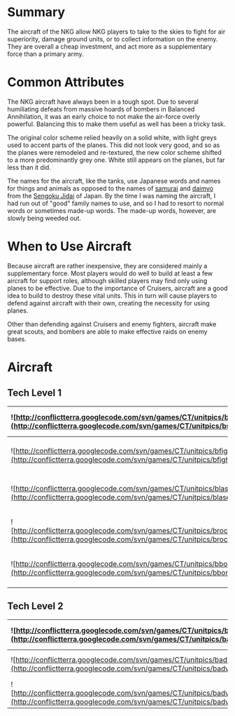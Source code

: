 # Summary #
The aircraft of the NKG allow NKG players to take to the skies to fight for air superiority, damage ground units, or to collect information on the enemy.  They are overall a cheap investment, and act more as a supplementary force than a primary army.

# Common Attributes #
The NKG aircraft have always been in a tough spot.  Due to several humiliating defeats from massive hoards of bombers in Balanced Annihilation, it was an early choice to not make the air-force overly powerful.  Balancing this to make them useful as well has been a tricky task.

The original color scheme relied heavily on a solid white, with light greys used to accent parts of the planes.  This did not look very good, and so as the planes were remodeled and re-textured, the new color scheme shifted to a more predominantly grey one.  White still appears on the planes, but far less than it did.

The names for the aircraft, like the tanks, use Japanese words and names for things and animals as opposed to the names of [samurai](http://en.wikipedia.org/wiki/Samurai) and [daimyo](http://en.wikipedia.org/wiki/Daimyo) from the [Sengoku Jidai](http://en.wikipedia.org/wiki/Sengoku_period) of Japan.  By the time I was naming the aircraft, I had run out of "good" family names to use, and so I had to resort to normal words or sometimes made-up words.  The made-up words, however, are slowly being weeded out.

# When to Use Aircraft #
Because aircraft are rather inexpensive, they are considered mainly a supplementary force.  Most players would do well to build at least a few aircraft for support roles, although skilled players may find only using planes to be effective.  Due to the importance of Cruisers, aircraft are a good idea to build to destroy these vital units.  This in turn will cause players to defend against aircraft with their own, creating the necessity for using planes.

Other than defending against Cruisers and enemy fighters, aircraft make great scouts, and bombers are able to make effective raids on enemy bases.

# Aircraft #

## Tech Level 1 ##

|![http://conflictterra.googlecode.com/svn/games/CT/unitpics/bscoutplane.png](http://conflictterra.googlecode.com/svn/games/CT/unitpics/bscoutplane.png)|[Suzume Type Plane](http://code.google.com/p/conflictterra/wiki/NKGSuzumeTypePlane)|
|:------------------------------------------------------------------------------------------------------------------------------------------------------|:----------------------------------------------------------------------------------|
|![http://conflictterra.googlecode.com/svn/games/CT/unitpics/bfightermkii.png](http://conflictterra.googlecode.com/svn/games/CT/unitpics/bfightermkii.png)|[Hayabusa Type Fighter MkII](http://code.google.com/p/conflictterra/wiki/NKGHayabusaTypeFighter)|
|![http://conflictterra.googlecode.com/svn/games/CT/unitpics/blaserplanemkiii.png](http://conflictterra.googlecode.com/svn/games/CT/unitpics/blaserplanemkiii.png)|[Suzaku Type Fighter MkIII](http://code.google.com/p/conflictterra/wiki/NKGSuzakuTypeFighter)|
|![http://conflictterra.googlecode.com/svn/games/CT/unitpics/brocketplanemkiii.png](http://conflictterra.googlecode.com/svn/games/CT/unitpics/brocketplanemkiii.png)|[Tonbo Type Warplane MkIII](http://code.google.com/p/conflictterra/wiki/NKGTonboTypeWarplane)|
|![http://conflictterra.googlecode.com/svn/games/CT/unitpics/bbombermkii.png](http://conflictterra.googlecode.com/svn/games/CT/unitpics/bbombermkii.png)|[Fukurou Type Bomber MkII](http://code.google.com/p/conflictterra/wiki/NKGFukurouTypeBomber)|

## Tech Level 2 ##

|![http://conflictterra.googlecode.com/svn/games/CT/unitpics/badvfighter.png](http://conflictterra.googlecode.com/svn/games/CT/unitpics/badvfighter.png)|Otorii Type Fighter|
|:------------------------------------------------------------------------------------------------------------------------------------------------------|:------------------|
|![http://conflictterra.googlecode.com/svn/games/CT/unitpics/badvbomber.png](http://conflictterra.googlecode.com/svn/games/CT/unitpics/badvbomber.png)|Otoko Type Bomber|
|![http://conflictterra.googlecode.com/svn/games/CT/unitpics/badvrocketplane.png](http://conflictterra.googlecode.com/svn/games/CT/unitpics/badvrocketplane.png)|Daishi Type Warplane|